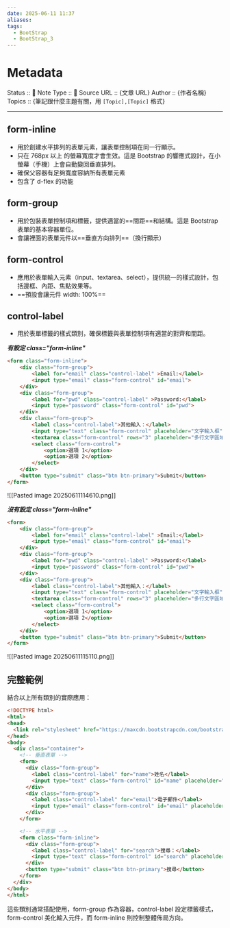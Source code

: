 ```yaml
---
date: 2025-06-11 11:37
aliases: 
tags:
  - BootStrap
  - BootStrap_3
---
```


# Metadata
Status :: 🌱
Note Type :: 📰
Source URL :: {文章 URL}
Author :: {作者名稱}
Topics :: {筆記跟什麼主題有關，用 `[Topic],[Topic]` 格式}

---
## form-inline

- 用於創建水平排列的表單元素，讓表單控制項在同一行顯示。
- 只在 768px 以上 的螢幕寬度才會生效。這是 Bootstrap 的響應式設計，在小螢幕（手機）上會自動變回垂直排列。
- 確保父容器有足夠寬度容納所有表單元素
- 包含了 d-flex 的功能
## form-group

- 用於包裝表單控制項和標籤，提供適當的==間距==和結構。這是 Bootstrap 表單的基本容器單位。
- 會讓裡面的表單元件以==垂直方向排列==（換行顯示）
## form-control

- 應用於表單輸入元素（input、textarea、select），提供統一的樣式設計，包括邊框、內距、焦點效果等。
- ==預設會讓元件 width: 100%==
## control-label

- 用於表單標籤的樣式類別，確保標籤與表單控制項有適當的對齊和間距。

***有設定 class="form-inline"*** 
```html
<form class="form-inline">
	<div class="form-group">
		<label for="email" class="control-label" >Email:</label>
		<input type="email" class="form-control" id="email">
	</div>
	<div class="form-group">
		<label for="pwd" class="control-label" >Password:</label>
		<input type="password" class="form-control" id="pwd">
	</div>
	<div class="form-group">
		<label class="control-label">其他輸入：</label>
		<input type="text" class="form-control" placeholder="文字輸入框">
		<textarea class="form-control" rows="3" placeholder="多行文字區域"></textarea>
		<select class="form-control">
			<option>選項 1</option>
			<option>選項 2</option>
		</select>
	</div>
	<button type="submit" class="btn btn-primary">Submit</button>
</form>
```

![[Pasted image 20250611114610.png]]

***沒有設定 class="form-inline"***
```html
<form>
	<div class="form-group">
		<label for="email" class="control-label" >Email:</label>
		<input type="email" class="form-control" id="email">
	</div>
	<div class="form-group">
		<label for="pwd" class="control-label" >Password:</label>
		<input type="password" class="form-control" id="pwd">
	</div>
	<div class="form-group">
		<label class="control-label">其他輸入：</label>
		<input type="text" class="form-control" placeholder="文字輸入框">
		<textarea class="form-control" rows="3" placeholder="多行文字區域"></textarea>
		<select class="form-control">
			<option>選項 1</option>
			<option>選項 2</option>
		</select>
	</div>
	<button type="submit" class="btn btn-primary">Submit</button>
</form>

```

![[Pasted image 20250611115110.png]]

## 完整範例

結合以上所有類別的實際應用：

```html
<!DOCTYPE html>
<html>
<head>
  <link rel="stylesheet" href="https://maxcdn.bootstrapcdn.com/bootstrap/3.4.1/css/bootstrap.min.css">
</head>
<body>
  <div class="container">
    <!-- 垂直表單 -->
    <form>
      <div class="form-group">
        <label class="control-label" for="name">姓名</label>
        <input type="text" class="form-control" id="name" placeholder="請輸入姓名">
      </div>
      <div class="form-group">
        <label class="control-label" for="email">電子郵件</label>
        <input type="email" class="form-control" id="email" placeholder="請輸入電子郵件">
      </div>
    </form>

    <!-- 水平表單 -->
    <form class="form-inline">
      <div class="form-group">
        <label class="control-label" for="search">搜尋：</label>
        <input type="text" class="form-control" id="search" placeholder="搜尋關鍵字">
      </div>
      <button type="submit" class="btn btn-primary">搜尋</button>
    </form>
  </div>
</body>
</html>
```

這些類別通常搭配使用，form-group 作為容器，control-label 設定標籤樣式，form-control 美化輸入元件，而 form-inline 則控制整體佈局方向。